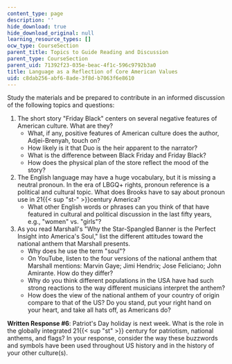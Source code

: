 ```yaml
---
content_type: page
description: ''
hide_download: true
hide_download_original: null
learning_resource_types: []
ocw_type: CourseSection
parent_title: Topics to Guide Reading and Discussion
parent_type: CourseSection
parent_uid: 71392f23-035e-beac-4f1c-596c9792b3a0
title: Language as a Reflection of Core American Values
uid: c8dab256-abf6-8ade-3f8d-b7063f6e8610
---
```


Study the materials and be prepared to contribute in an informed discussion of the following topics and questions:

1.  The short story "Friday Black" centers on several negative features of American culture. What are they?
    *   What, if any, positive features of American culture does the author, Adjei-Brenyah, touch on?
    *   How likely is it that Duo is the heir apparent to the narrator?
    *   What is the difference between Black Friday and Friday Black?
    *   How does the physical plan of the store reflect the mood of the story?
2.  The English language may have a huge vocabulary, but it is missing a neutral pronoun. In the era of LBGQ+ rights, pronoun reference is a political and cultural topic. What does Brooks have to say about pronoun use in 21{{< sup "st-" >}}century America?
    *   What other English words or phrases can you think of that have featured in cultural and political discussion in the last fifty years, e.g., "women" vs. "girls"?
3.  As you read Marshall's "Why the Star-Spangled Banner is the Perfect Insight into America's Soul," list the different attitudes toward the national anthem that Marshall presents. 
    *   Why does he use the term "soul"?
    *   On YouTube, listen to the four versions of the national anthem that Marshall mentions: Marvin Gaye; Jimi Hendrix; Jose Feliciano; John Amirante. How do they differ?
    *   Why do you think different populations in the USA have had such strong reactions to the way different musicians interpret the anthem?
    *   How does the view of the national anthem of your country of origin compare to that of the US? Do you stand, put your right hand on your heart, and take all hats off, as Americans do?

**Written Response #6**: Patriot's Day holiday is next week. What is the role in the globally integrated 21{{< sup "st" >}} century for patriotism, national anthems, and flags? In your response, consider the way these buzzwords and symbols have been used throughout US history and in the history of your other culture(s).